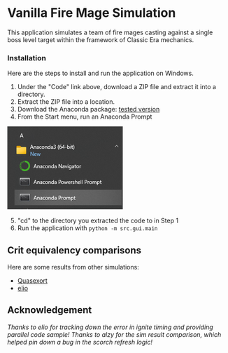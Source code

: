 # Vanilla Fire Mage Simulation

This application simulates a team of fire mages casting against a single boss level target within the framework of Classic Era mechanics.

### Installation

Here are the steps to install and run the application on Windows.
1. Under the "Code" link above, download a ZIP file and extract it into a directory.
2. Extract the ZIP file into a location.
3. Download the Anaconda package: [tested version](https://repo.anaconda.com/archive/Anaconda3-2023.07-2-Windows-x86_64.exe)
4. From the Start menu, run an Anaconda Prompt
   
![](./data/pictures/anaconda_prompt.png)

5. "cd" to the directory you extracted the code to in Step 1 
6. Run the application with ```python -m src.gui.main```

## Crit equivalency comparisons

Here are some results from other simulations:
* [Quasexort](https://docs.google.com/spreadsheets/d/1dqFuQeNVa403ulrmuW_8Ww-5UszOde0RPMBe2g7t1g4)
* [elio](https://github.com/ignitelio/ignite/blob/master/magus2.ipynb)

## Acknowledgement
*Thanks to elio for tracking down the error in ignite timing and providing parallel code sample!*
*Thanks to alzy for the sim result comparison, which helped pin down a bug in the scorch refresh logic!*
